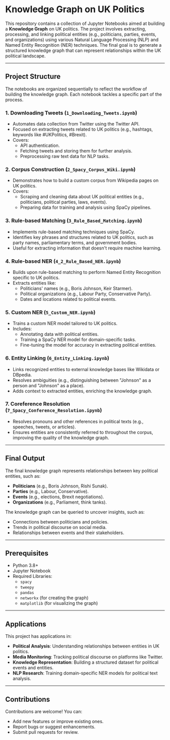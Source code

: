 
# Knowledge Graph on UK Politics

This repository contains a collection of Jupyter Notebooks aimed at building a **Knowledge Graph** on UK politics. The project involves extracting, processing, and linking political entities (e.g., politicians, parties, events, and organizations) using various Natural Language Processing (NLP) and Named Entity Recognition (NER) techniques. The final goal is to generate a structured knowledge graph that can represent relationships within the UK political landscape.

---

## Project Structure

The notebooks are organized sequentially to reflect the workflow of building the knowledge graph. Each notebook tackles a specific part of the process.

### 1. **Downloading Tweets (`1_Downloading_Tweets.ipynb`)**
   - Automates data collection from Twitter using the Twitter API.
   - Focused on extracting tweets related to UK politics (e.g., hashtags, keywords like #UKPolitics, #Brexit).
   - Covers:
     - API authentication.
     - Fetching tweets and storing them for further analysis.
     - Preprocessing raw text data for NLP tasks.

### 2. **Corpus Construction (`2_Spacy_Corpus_Wiki.ipynb`)**
   - Demonstrates how to build a custom corpus from Wikipedia pages on UK politics.
   - Covers:
     - Scraping and cleaning data about UK political entities (e.g., politicians, political parties, laws, events).
     - Preparing data for training and analysis using SpaCy pipelines.

### 3. **Rule-based Matching (`3_Rule_Based_Matching.ipynb`)**
   - Implements rule-based matching techniques using SpaCy.
   - Identifies key phrases and structures related to UK politics, such as party names, parliamentary terms, and government bodies.
   - Useful for extracting information that doesn't require machine learning.

### 4. **Rule-based NER (`4_2_Rule_Based_NER.ipynb`)**
   - Builds upon rule-based matching to perform Named Entity Recognition specific to UK politics.
   - Extracts entities like:
     - Politicians' names (e.g., Boris Johnson, Keir Starmer).
     - Political organizations (e.g., Labour Party, Conservative Party).
     - Dates and locations related to political events.

### 5. **Custom NER (`5_Custom_NER.ipynb`)**
   - Trains a custom NER model tailored to UK politics.
   - Includes:
     - Annotating data with political entities.
     - Training a SpaCy NER model for domain-specific tasks.
     - Fine-tuning the model for accuracy in extracting political entities.

### 6. **Entity Linking (`6_Entity_Linking.ipynb`)**
   - Links recognized entities to external knowledge bases like Wikidata or DBpedia.
   - Resolves ambiguities (e.g., distinguishing between "Johnson" as a person and "Johnson" as a place).
   - Adds context to extracted entities, enriching the knowledge graph.

### 7. **Coreference Resolution (`7_Spacy_Conference_Resolution.ipynb`)**
   - Resolves pronouns and other references in political texts (e.g., speeches, tweets, or articles).
   - Ensures entities are consistently referred to throughout the corpus, improving the quality of the knowledge graph.

---

## Final Output

The final knowledge graph represents relationships between key political entities, such as:
- **Politicians** (e.g., Boris Johnson, Rishi Sunak).
- **Parties** (e.g., Labour, Conservative).
- **Events** (e.g., elections, Brexit negotiations).
- **Organizations** (e.g., Parliament, think tanks).

The knowledge graph can be queried to uncover insights, such as:
- Connections between politicians and policies.
- Trends in political discourse on social media.
- Relationships between events and their stakeholders.

---

## Prerequisites

- Python 3.8+
- Jupyter Notebook
- Required Libraries:
  - `spacy`
  - `tweepy`
  - `pandas`
  - `networkx` (for creating the graph)
  - `matplotlib` (for visualizing the graph)
---

## Applications

This project has applications in:
- **Political Analysis**: Understanding relationships between entities in UK politics.
- **Media Monitoring**: Tracking political discourse on platforms like Twitter.
- **Knowledge Representation**: Building a structured dataset for political events and entities.
- **NLP Research**: Training domain-specific NER models for political text analysis.

---

## Contributions

Contributions are welcome! You can:
- Add new features or improve existing ones.
- Report bugs or suggest enhancements.
- Submit pull requests for review.

